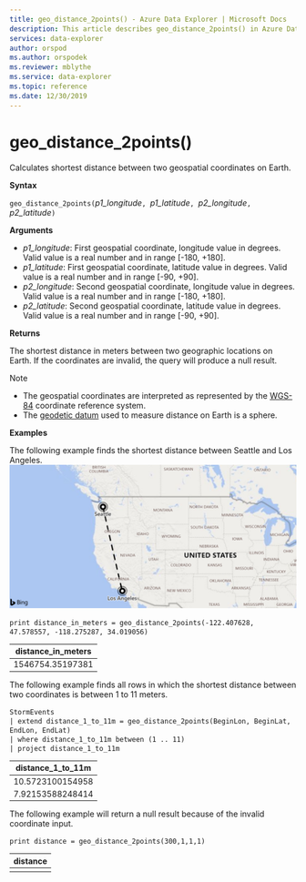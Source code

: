 ```yaml
---
title: geo_distance_2points() - Azure Data Explorer | Microsoft Docs
description: This article describes geo_distance_2points() in Azure Data Explorer.
services: data-explorer
author: orspod
ms.author: orspodek
ms.reviewer: mblythe
ms.service: data-explorer
ms.topic: reference
ms.date: 12/30/2019
---
```

# geo_distance_2points()

Calculates shortest distance between two geospatial coordinates on Earth.

**Syntax**

`geo_distance_2points(`*p1_longitude*`, `*p1_latitude*`, `*p2_longitude*`, `*p2_latitude*`)`

**Arguments**

* *p1_longitude*: First geospatial coordinate, longitude value in degrees. Valid value is a real number and in range [-180, +180].
* *p1_latitude*: First geospatial coordinate, latitude value in degrees. Valid value is a real number and in range [-90, +90].
* *p2_longitude*: Second geospatial coordinate, longitude value in degrees. Valid value is a real number and in range [-180, +180].
* *p2_latitude*: Second geospatial coordinate, latitude value in degrees. Valid value is a real number and in range [-90, +90].

**Returns**

The shortest distance in meters between two geographic locations on Earth. If the coordinates are invalid, the query will produce a null result.

> [!NOTE]
> * The geospatial coordinates are interpreted as represented by the [WGS-84](https://earth-info.nga.mil/GandG/update/index.php?action=home) coordinate reference system.
> * The [geodetic datum](https://en.wikipedia.org/wiki/Geodetic_datum) used to measure distance on Earth is a sphere.

**Examples**

The following example finds the shortest distance between Seattle and Los Angeles.
![Distance between Seattle and Los Angeles](./images/queries/geo/distance_2points_seattle_los_angeles.png)

```kusto
print distance_in_meters = geo_distance_2points(-122.407628, 47.578557, -118.275287, 34.019056)
```

|distance_in_meters|
|---|
|1546754.35197381|

The following example finds all rows in which the shortest distance between two coordinates is between 1 to 11 meters.
```kusto
StormEvents
| extend distance_1_to_11m = geo_distance_2points(BeginLon, BeginLat, EndLon, EndLat)
| where distance_1_to_11m between (1 .. 11)
| project distance_1_to_11m
```

|distance_1_to_11m|
|---|
|10.5723100154958|
|7.92153588248414|

The following example will return a null result because of the invalid coordinate input.
```kusto
print distance = geo_distance_2points(300,1,1,1)
```

|distance|
|---|
||